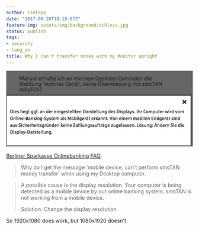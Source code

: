 ```yaml
---
author: isotopp
date: "2017-08-28T10:18:07Z"
feature-img: assets/img/background/schloss.jpg
status: publish
tags:
- security
- lang_en
title: Why I can't transfer money with my Monitor upright
---
```

[![](/uploads/2017/08/berliner-sparkasse.jpg)](https://www.berliner-sparkasse.de/de/home/service/faq.html?n=true)

[Berliner Sparkasse Onlinebanking FAQ](https://www.berliner-sparkasse.de/de/home/service/faq.html?n=true):

> Why do I get the message 'mobile device, can't perform smsTAN money
> transfer' when using my Desktop computer.

> A possible cause is the display resolution. Your computer is being
> detected as a mobile device by our online banking system. smsTAN is not
> working from a mobile device.
>
> Solution: Change the display resolution

So 1920x1080 does work, but 1080x1920 doesn't.
